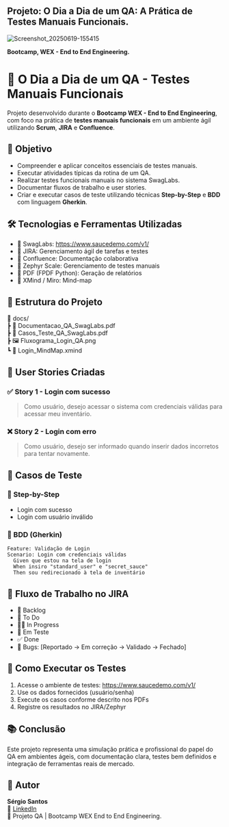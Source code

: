 ## Projeto: O Dia a Dia de um QA: A Prática de Testes Manuais Funcionais.

![Screenshot_20250619-155415](https://github.com/user-attachments/assets/a826781a-106a-4400-b248-30c2e36f832b)

  
**Bootcamp, WEX - End to End Engineering.**



# 🧪 O Dia a Dia de um QA - Testes Manuais Funcionais

Projeto desenvolvido durante o **Bootcamp WEX - End to End Engineering**, com foco na prática de **testes manuais funcionais** em um ambiente ágil utilizando **Scrum**, **JIRA** e **Confluence**.

## 📌 Objetivo

- Compreender e aplicar conceitos essenciais de testes manuais.
- Executar atividades típicas da rotina de um QA.
- Realizar testes funcionais manuais no sistema SwagLabs.
- Documentar fluxos de trabalho e user stories.
- Criar e executar casos de teste utilizando técnicas **Step-by-Step** e **BDD** com linguagem **Gherkin**.

## 🛠️ Tecnologias e Ferramentas Utilizadas

- 🔹 SwagLabs: https://www.saucedemo.com/v1/
- 🔹 JIRA: Gerenciamento ágil de tarefas e testes
- 🔹 Confluence: Documentação colaborativa
- 🔹 Zephyr Scale: Gerenciamento de testes manuais
- 🔹 PDF (FPDF Python): Geração de relatórios
- 🔹 XMind / Miro: Mind-map

## 📂 Estrutura do Projeto

📁 docs/     
 ┣ 📄 Documentacao_QA_SwagLabs.pdf         
 ┣ 📄 Casos_Teste_QA_SwagLabs.pdf          
 ┣ 🖼️ Fluxograma_Login_QA.png   
 ┗ 🧠 Login_MindMap.xmind

## 🧾 User Stories Criadas

### ✅ Story 1 - Login com sucesso
> Como usuário, desejo acessar o sistema com credenciais válidas para acessar meu inventário.

### ❌ Story 2 - Login com erro
> Como usuário, desejo ser informado quando inserir dados incorretos para tentar novamente.

## 🧪 Casos de Teste

### 🎯 Step-by-Step
- Login com sucesso
- Login com usuário inválido

### 📘 BDD (Gherkin)
```gherkin
Feature: Validação de Login
Scenario: Login com credenciais válidas
  Given que estou na tela de login
  When insiro "standard_user" e "secret_sauce"
  Then sou redirecionado à tela de inventário
```

## 🔄 Fluxo de Trabalho no JIRA

- 📌 Backlog
- 🚧 To Do
- 👨‍💻 In Progress
- 🧪 Em Teste
- ✅ Done
- 🐞 Bugs: [Reportado → Em correção → Validado → Fechado]

## 📌 Como Executar os Testes

1. Acesse o ambiente de testes: https://www.saucedemo.com/v1/
2. Use os dados fornecidos (usuário/senha)
3. Execute os casos conforme descrito nos PDFs
4. Registre os resultados no JIRA/Zephyr

## 📚 Conclusão

Este projeto representa uma simulação prática e profissional do papel do QA em ambientes ágeis, com documentação clara, testes bem definidos e integração de ferramentas reais de mercado.

## 👤 Autor

**Sérgio Santos**  
📧 [LinkedIn](https://www.linkedin.com/in/seu-usuario-linkedin/)  
📘 Projeto QA | Bootcamp WEX End to End Engineering. 


 
